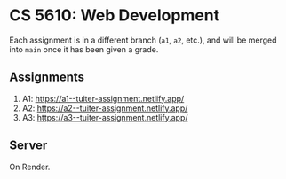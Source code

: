 # CS 5610: Web Development

Each assignment is in a different branch (`a1`, `a2`, etc.), and will be merged into `main` once it has been given a grade.

## Assignments

1. A1: https://a1--tuiter-assignment.netlify.app/
2. A2: https://a2--tuiter-assignment.netlify.app/
3. A3: https://a3--tuiter-assignment.netlify.app/

## Server

On Render.